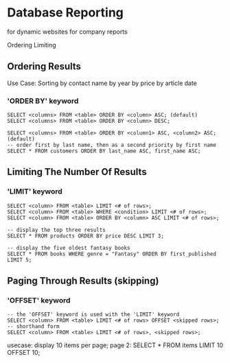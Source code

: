 # Database Reporting

for dynamic websites
for company reports

Ordering
Limiting

## Ordering Results
Use Case: Sorting
    by contact name
    by year
    by price
    by article date

### 'ORDER BY' keyword
    SELECT <columns> FROM <table> ORDER BY <column> ASC; (default)
    SELECT <columns> FROM <table> ORDER BY <column> DESC;

    SELECT <columns> FROM <table> ORDER BY <column1> ASC, <column2> ASC; (default)
    -- order first by last name, then as a second priority by first name
    SELECT * FROM customers ORDER BY last_name ASC, first_name ASC;


## Limiting The Number Of Results

### 'LIMIT' keyword
    SELECT <column> FROM <table> LIMIT <# of rows>;
    SELECT <column> FROM <table> WHERE <condition> LIMIT <# of rows>;
    SELECT <column> FROM <table> ORDER BY <column> ASC LIMIT <# of rows>;

    -- display the top three results
    SELECT * FROM products ORDER BY price DESC LIMIT 3;

    -- display the five oldest fantasy books
    SELECT * FROM books WHERE genre = "Fantasy" ORDER BY first_published LIMIT 5;


## Paging Through Results (skipping)

### 'OFFSET' keyword
    -- the 'OFFSET' keyword is used with the 'LIMIT' keyword
    SELECT <column> FROM <table> LIMIT <# of rows> OFFSET <skipped rows>;
    -- shorthand form
    SELECT <column> FROM <table> LIMIT <# of rows>, <skipped rows>;

usecase: display 10 items per page; page 2:
    SELECT * FROM items LIMIT 10 OFFSET 10;

